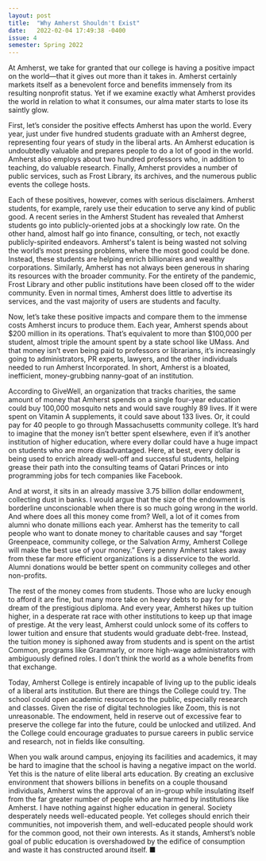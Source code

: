 ```yaml
---
layout: post
title:  "Why Amherst Shouldn't Exist"
date:   2022-02-04 17:49:38 -0400
issue: 4
semester: Spring 2022
---
```


At Amherst, we take for granted that our college is having a positive impact on the world—that it gives out more than it takes in. Amherst certainly markets itself as a benevolent force and benefits immensely from its resulting nonprofit status. Yet if we examine exactly what Amherst provides the world in relation to what it consumes, our alma mater starts to lose its saintly glow. 

First, let’s consider the positive effects Amherst has upon the world. Every year, just under five hundred students graduate with an Amherst degree, representing four years of study in the liberal arts. An Amherst education is undoubtedly valuable and prepares people to do a lot of good in the world. Amherst also employs about two hundred professors who, in addition to teaching, do valuable research. Finally, Amherst provides a number of public services, such as Frost Library, its archives, and the numerous public events the college hosts. 

Each of these positives, however, comes with serious disclaimers. Amherst students, for example, rarely use their education to serve any kind of public good. A recent series in the Amherst Student has revealed that Amherst students go into publicly-oriented jobs at a shockingly low rate. On the other hand, almost half go into finance, consulting, or tech, not exactly publicly-spirited endeavors. Amherst's talent is being wasted not solving the world’s most pressing problems, where the most good could be done. Instead, these students are helping enrich billionaires and wealthy corporations. Similarly, Amherst has not always been generous in sharing its resources with the broader community. For the entirety of the pandemic, Frost Library and other public institutions have been closed off to the wider community. Even in normal times, Amherst does little to advertise its services, and the vast majority of users are students and faculty. 

Now, let’s take these positive impacts and compare them to the immense costs Amherst incurs to produce them. Each year, Amherst spends about $200 million in its operations. That’s equivalent to more than $100,000 per student, almost triple the amount spent by a state school like UMass. And that money isn’t even being paid to professors or librarians, it’s increasingly going to administrators, PR experts, lawyers, and the other individuals needed to run Amherst Incorporated. In short, Amherst is a bloated, inefficient, money-grubbing nanny-goat of an institution.

According to GiveWell, an organization that tracks charities, the same amount of money that Amherst spends on a single four-year education could buy 100,000 mosquito nets and would save roughly 89 lives. If it were spent on Vitamin A supplements, it could save about 133 lives.  Or, it could pay for 40 people to go through Massachusetts community college. It’s hard to imagine that the money isn’t better spent elsewhere, even if it’s another institution of higher education, where every dollar could have a huge impact on students who are more disadvantaged. Here, at best, every dollar is being used to enrich already well-off and successful students, helping grease their path into the consulting teams of Qatari Princes or into programming jobs for tech companies like Facebook. 

And at worst, it sits in an already massive 3.75 billion dollar endowment, collecting dust in banks. I would argue that the size of the endowment is borderline unconscionable when there is so much going wrong in the world. And where does all this money come from? Well, a lot of it comes from alumni who donate millions each year. Amherst has the temerity to call people who want to donate money to charitable causes and say “forget Greenpeace, community college, or the Salvation Army, Amherst College will make the best use of your money.” Every penny Amherst takes away from these far more efficient organizations is a disservice to the world. Alumni donations would be better spent on community colleges and other non-profits.

The rest of the money comes from students. Those who are lucky enough to afford it are fine, but many more take on heavy debts to pay for the dream of the prestigious diploma. And every year, Amherst hikes up tuition higher, in a desperate rat race with other institutions to keep up that image of prestige. At the very least, Amherst could unlock some of its coffers to lower tuition and ensure that students would graduate debt-free. Instead, the tuition money is siphoned away from students and is spent on the artist Common, programs like Grammarly, or more high-wage administrators with ambiguously defined roles. I don’t think the world as a whole benefits from that exchange. 

Today, Amherst College is entirely incapable of living up to the public ideals of a liberal arts institution. But there are things the College could try. The school could open academic resources to the public, especially research and classes. Given the rise of digital technologies like Zoom, this is not unreasonable. The endowment, held in reserve out of excessive fear to preserve the college far into the future, could be unlocked and utilized. And the College could encourage graduates to pursue careers in public service and research, not in fields like consulting.

When you walk around campus, enjoying its facilities and academics, it may be hard to imagine that the school is having a negative impact on the world. Yet this is the nature of elite liberal arts education. By creating an exclusive environment that showers billions in benefits on a couple thousand individuals, Amherst wins the approval of an in-group while insulating itself from the far greater number of people who are harmed by institutions like Amherst. I have nothing against higher education in general. Society desperately needs well-educated people. Yet colleges should enrich their communities, not impoverish them, and well-educated people should work for the common good, not their own interests. As it stands, Amherst’s noble goal of public education is overshadowed by the edifice of consumption and waste it has constructed around itself. ■


